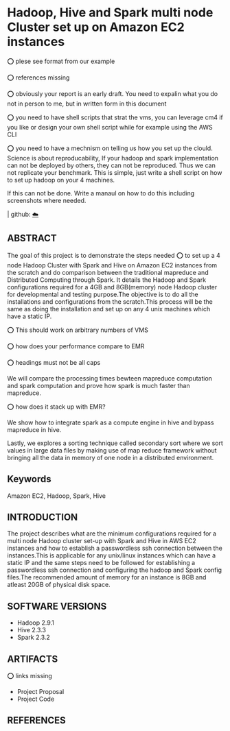# Hadoop, Hive and Spark multi node Cluster set up on Amazon EC2 instances

:o: plese see format from our example

:o: references missing

:o: obviously your report is an early draft. You need to expalin what you do not in person to me, but in written form in this document

:o: you need to have shell scripts that strat the vms, you can leverage cm4 if you like or design your own shell script while for example using the AWS CLI

:o: you need to have a mechnism on telling us how you set up the clould. Science is about reproducability, If your hadoop and spark implementation can not be deployed by others, they can not be reproduced. Thus we can not replicate your benchmark. This is simple, just write a shell script on how to set up hadoop on your 4 machines.

If this can not be done. Write a manaul on how to do this including screenshots where needed.


| github: [:cloud:](https://github.com/cloudmesh-community/fa18-516-29/blob/master/project-paper/report.md)

## ABSTRACT

The goal of this project is to demonstrate the steps needed  :o: to set up a 4 node Hadoop Cluster with Spark and Hive on Amazon EC2 instances from the scratch and do comparison between the traditional mapreduce and Distributed Computing through Spark. It details the Hadoop and Spark configurations required for a 4GB and 8GB(memory) node Hadoop cluster for developmental and testing purpose.The objective is to do all the installations and configurations from the scratch.This process will be the same as doing the installation and set up on any 4 unix machines which have a static IP.

:o: This should work on arbitrary numbers of VMS

:o: how does your performance compare to EMR

:o: headings must not be all caps

We will  compare the processing times bewteen mapreduce computation and spark computation and prove how spark is much
faster than mapreduce. 

:o: how does it stack up with EMR?

We show how to integrate spark as a compute engine in hive and bypass mapreduce in hive.

Lastly, we explores a sorting technique called secondary sort where we sort values in large data files by making use of map reduce framework without bringing all the data in memory of one node in a distributed environment.


## Keywords

Amazon EC2, Hadoop, Spark, Hive

## INTRODUCTION

The project describes what are the minimum configurations required for a multi node Hadoop cluster set-up with Spark and Hive in AWS EC2 instances and how to establish a passwordless ssh connection between the instances.This is applicable for any unix/linux instances which can have a static IP and the same steps need to be followed for establishing a passwordless ssh connection and configuring the hadoop and Spark config files.The recommended amount of memory for an instance is 8GB and atleast 20GB of physical disk space.

## SOFTWARE VERSIONS

* Hadoop 2.9.1
* Hive 2.3.3
* Spark 2.3.2
	
## ARTIFACTS

:o: links missing

* Project Proposal
* Project Code

## REFERENCES
